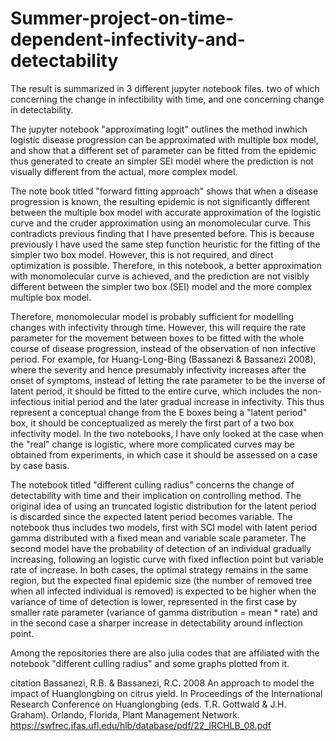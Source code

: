 # Summer-project-on-time-dependent-infectivity-and-detectability

The result is summarized in 3 different jupyter notebook files. two of which concerning the change in infectibility with time, and one concerning change in detectability. 

The jupyter notebook "approximating logit" outlines the method inwhich logistic disease progression can be approximated with multiple box model, and show that a different set of parameter can be fitted from the epidemic thus generated to create an simpler SEI model
where the prediction is not visually different from the actual, more complex model.

The note book titled "forward fitting approach" shows that when a disease progression is known, the resulting epidemic is not significantly different between the multiple box model with accurate approximation of the logistic curve and the cruder approximation using
an monomolecular curve. This contradicts previous finding that I have presented before. This is because previously I have used the same step function heuristic for the fitting of the simpler two box model. However, this is not required, and direct optimization is possible. Therefore, in this notebook, a better approximation with monomolecular curve is achieved, and the prediction are not visibly different between the simpler two box (SEI) model and the more complex multiple box model.

Therefore, monomolecular model is probably sufficient for modelling changes with infectivity through time. However, this will require the rate parameter for the movement between boxes to be fitted with the whole course of disease progression, instead of the observation of non infective period. For example, for Huang-Long-Bing (Bassanezi & Bassanezi 2008), where the severity and hence presumably infectivity increases after the onset of symptoms, instead of letting the rate parameter to be the inverse of latent period, it should be fitted to the entire curve, which includes the non-infectious initial period and the later gradual increase in infectivity. This thus represent a conceptual change from the E boxes being a "latent period" box, it should be conceptualized as merely the first part of a two box infectivity model. In the two notebooks, I have only looked at the case when the "real" change is logistic, where more complicated curves may be obtained from experiments, in which case it should be assessed on a case by case basis.

The notebook titled "different culling radius" concerns the change of detectability with time and their implication on controlling method. The original idea of using an truncated logistic distribution for the latent period is discarded since the expected latent period becomes variable. The notebook thus includes two models, first with SCI model with latent period gamma distributed with a fixed mean and variable scale parameter. The second model have the probability of detection of an individual gradually increasing, following an logistic curve with fixed inflection point but variable rate of increase. In both cases, the optimal strategy remains in the same region, but the expected final epidemic size (the number of removed tree when all infected individual is removed) is expected to be higher when the variance of time of detection is lower, represented in the first case by smaller rate parameter (variance of gamma distribution = mean * rate) and in the second case a sharper increase in detectability around inflection point. 


Among the repositories there are also julia codes that are affiliated with the notebook "different culling radius" and some graphs plotted from it.


citation
 Bassanezi, R.B. & Bassanezi, R.C. 2008 An approach to model the impact of Huanglongbing on citrus yield. In Proceedings of the International Research Conference on Huanglongbing (eds. T.R. Gottwald & J.H. Graham). Orlando, Florida, Plant Management Network. https://swfrec.ifas.ufl.edu/hlb/database/pdf/22_IRCHLB_08.pdf 
